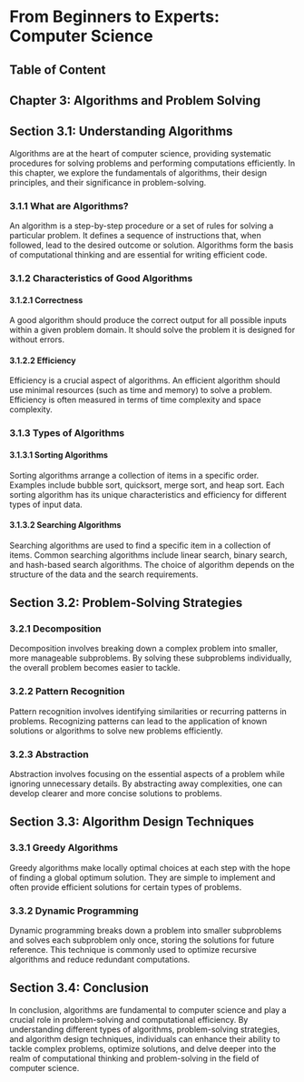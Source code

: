 # From Beginners to Experts: Computer Science
## Table of Content
## Chapter 3: Algorithms and Problem Solving

## Section 3.1: Understanding Algorithms

Algorithms are at the heart of computer science, providing systematic procedures for solving problems and performing computations efficiently. In this chapter, we explore the fundamentals of algorithms, their design principles, and their significance in problem-solving.

### 3.1.1 What are Algorithms?

An algorithm is a step-by-step procedure or a set of rules for solving a particular problem. It defines a sequence of instructions that, when followed, lead to the desired outcome or solution. Algorithms form the basis of computational thinking and are essential for writing efficient code.

### 3.1.2 Characteristics of Good Algorithms

#### 3.1.2.1 Correctness
A good algorithm should produce the correct output for all possible inputs within a given problem domain. It should solve the problem it is designed for without errors.

#### 3.1.2.2 Efficiency
Efficiency is a crucial aspect of algorithms. An efficient algorithm should use minimal resources (such as time and memory) to solve a problem. Efficiency is often measured in terms of time complexity and space complexity.

### 3.1.3 Types of Algorithms

#### 3.1.3.1 Sorting Algorithms
Sorting algorithms arrange a collection of items in a specific order. Examples include bubble sort, quicksort, merge sort, and heap sort. Each sorting algorithm has its unique characteristics and efficiency for different types of input data.

#### 3.1.3.2 Searching Algorithms
Searching algorithms are used to find a specific item in a collection of items. Common searching algorithms include linear search, binary search, and hash-based search algorithms. The choice of algorithm depends on the structure of the data and the search requirements.

## Section 3.2: Problem-Solving Strategies

### 3.2.1 Decomposition
Decomposition involves breaking down a complex problem into smaller, more manageable subproblems. By solving these subproblems individually, the overall problem becomes easier to tackle.

### 3.2.2 Pattern Recognition
Pattern recognition involves identifying similarities or recurring patterns in problems. Recognizing patterns can lead to the application of known solutions or algorithms to solve new problems efficiently.

### 3.2.3 Abstraction
Abstraction involves focusing on the essential aspects of a problem while ignoring unnecessary details. By abstracting away complexities, one can develop clearer and more concise solutions to problems.

## Section 3.3: Algorithm Design Techniques

### 3.3.1 Greedy Algorithms
Greedy algorithms make locally optimal choices at each step with the hope of finding a global optimum solution. They are simple to implement and often provide efficient solutions for certain types of problems.

### 3.3.2 Dynamic Programming
Dynamic programming breaks down a problem into smaller subproblems and solves each subproblem only once, storing the solutions for future reference. This technique is commonly used to optimize recursive algorithms and reduce redundant computations.

## Section 3.4: Conclusion

In conclusion, algorithms are fundamental to computer science and play a crucial role in problem-solving and computational efficiency. By understanding different types of algorithms, problem-solving strategies, and algorithm design techniques, individuals can enhance their ability to tackle complex problems, optimize solutions, and delve deeper into the realm of computational thinking and problem-solving in the field of computer science.
